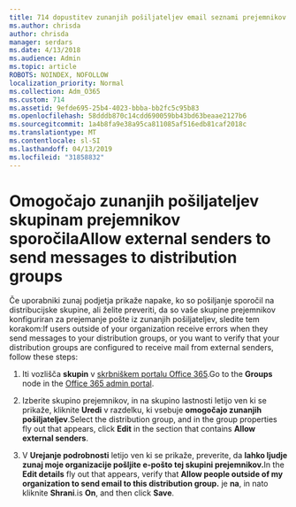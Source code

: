 ```yaml
---
title: 714 dopustitev zunanjih pošiljateljev email seznami prejemnikov
ms.author: chrisda
author: chrisda
manager: serdars
ms.date: 4/13/2018
ms.audience: Admin
ms.topic: article
ROBOTS: NOINDEX, NOFOLLOW
localization_priority: Normal
ms.collection: Adm_O365
ms.custom: 714
ms.assetid: 9efde695-25b4-4023-bbba-bb2fc5c95b83
ms.openlocfilehash: 58dddb870c14cdd690059bb43bd63beaae2127b6
ms.sourcegitcommit: 1a4b8fa9e38a95ca811085af516edb81caf2018c
ms.translationtype: MT
ms.contentlocale: sl-SI
ms.lasthandoff: 04/13/2019
ms.locfileid: "31858832"
---
```

# <a name="allow-external-senders-to-send-messages-to-distribution-groups"></a><span data-ttu-id="3c1c8-102">Omogočajo zunanjih pošiljateljev skupinam prejemnikov sporočila</span><span class="sxs-lookup"><span data-stu-id="3c1c8-102">Allow external senders to send messages to distribution groups</span></span>

<span data-ttu-id="3c1c8-103">Če uporabniki zunaj podjetja prikaže napake, ko so pošiljanje sporočil na distribucijske skupine, ali želite preveriti, da so vaše skupine prejemnikov konfiguriran za prejemanje pošte iz zunanjih pošiljateljev, sledite tem korakom:</span><span class="sxs-lookup"><span data-stu-id="3c1c8-103">If users outside of your organization receive errors when they send messages to your distribution groups, or you want to verify that your distribution groups are configured to receive mail from external senders, follow these steps:</span></span>

1. <span data-ttu-id="3c1c8-104">Iti vozlišča **skupin** v [skrbniškem portalu Office 365](https://portal.office.com/adminportal/home#/groups).</span><span class="sxs-lookup"><span data-stu-id="3c1c8-104">Go to the **Groups** node in the [Office 365 admin portal](https://portal.office.com/adminportal/home#/groups).</span></span>

2. <span data-ttu-id="3c1c8-105">Izberite skupino prejemnikov, in na skupino lastnosti letijo ven ki se prikaže, kliknite **Uredi** v razdelku, ki vsebuje **omogočajo zunanjih pošiljateljev**.</span><span class="sxs-lookup"><span data-stu-id="3c1c8-105">Select the distribution group, and in the group properties fly out that appears, click **Edit** in the section that contains **Allow external senders**.</span></span>

3. <span data-ttu-id="3c1c8-106">V **Urejanje podrobnosti** letijo ven ki se prikaže, preverite, da **lahko ljudje zunaj moje organizacije pošljite e-pošto tej skupini prejemnikov.**</span><span class="sxs-lookup"><span data-stu-id="3c1c8-106">In the **Edit details** fly out that appears, verify that **Allow people outside of my organization to send email to this distribution group.**</span></span> <span data-ttu-id="3c1c8-107">je **na**, in nato kliknite **Shrani**.</span><span class="sxs-lookup"><span data-stu-id="3c1c8-107">is **On**, and then click **Save**.</span></span>
